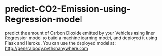 # predict-CO2-Emission-using-Regression-model
predict the amount of Carbon Dioxide emitted by your Vehicles using liner Regression model to build a machine learning model, and deployed it using Flask and Heroku. You can use the deployed model at : http://generalbody.pythonanywhere.com
